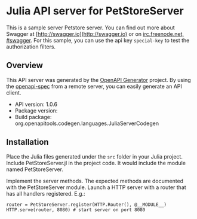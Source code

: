 # Julia API server for PetStoreServer

This is a sample server Petstore server.  You can find out more about Swagger at [http://swagger.io](http://swagger.io) or on [irc.freenode.net, #swagger](http://swagger.io/irc/).  For this sample, you can use the api key `special-key` to test the authorization filters.

## Overview
This API server was generated by the [OpenAPI Generator](https://openapi-generator.tech) project.  By using the [openapi-spec](https://openapis.org) from a remote server, you can easily generate an API client.

- API version: 1.0.6
- Package version: 
- Build package: org.openapitools.codegen.languages.JuliaServerCodegen


## Installation
Place the Julia files generated under the `src` folder in your Julia project. Include PetStoreServer.jl in the project code.
It would include the module named PetStoreServer.

Implement the server methods. The expected methods are documented with the PetStoreServer module.
Launch a HTTP server with a router that has all handlers registered. E.g.:

```
router = PetStoreServer.register(HTTP.Router(), @__MODULE__)
HTTP.serve(router, 8080) # start server on port 8080
```